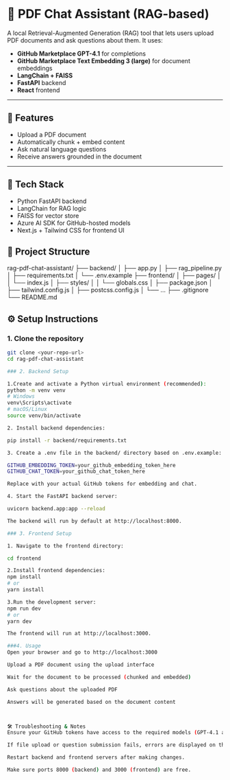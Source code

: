 # 📄 PDF Chat Assistant (RAG-based)

A local Retrieval-Augmented Generation (RAG) tool that lets users upload PDF documents and ask questions about them. It uses:

- **GitHub Marketplace GPT-4.1** for completions
- **GitHub Marketplace Text Embedding 3 (large)** for document embeddings
- **LangChain + FAISS**
- **FastAPI** backend
- **React** frontend

---

## 🚀 Features

- Upload a PDF document
- Automatically chunk + embed content
- Ask natural language questions
- Receive answers grounded in the document

---

## 🧩 Tech Stack

- Python FastAPI backend
- LangChain for RAG logic
- FAISS for vector store
- Azure AI SDK for GitHub-hosted models
- Next.js + Tailwind CSS for frontend UI  

## 📁 Project Structure

rag-pdf-chat-assistant/
├── backend/
│ ├── app.py
│ ├── rag_pipeline.py
│ ├── requirements.txt
│ └── .env.example
├── frontend/
│ ├── pages/
│ │ └── index.js
│ ├── styles/
│ │ └── globals.css
│ ├── package.json
│ ├── tailwind.config.js
│ ├── postcss.config.js
│ └── ...
├── .gitignore
└── README.md

## ⚙️ Setup Instructions

### 1. Clone the repository

```bash
git clone <your-repo-url>
cd rag-pdf-chat-assistant

### 2. Backend Setup 

1.Create and activate a Python virtual environment (recommended):
python -m venv venv
# Windows
venv\Scripts\activate
# macOS/Linux
source venv/bin/activate

2. Install backend dependencies:

pip install -r backend/requirements.txt

3. Create a .env file in the backend/ directory based on .env.example:

GITHUB_EMBEDDING_TOKEN=your_github_embedding_token_here
GITHUB_CHAT_TOKEN=your_github_chat_token_here

Replace with your actual GitHub tokens for embedding and chat.

4. Start the FastAPI backend server:

uvicorn backend.app:app --reload

The backend will run by default at http://localhost:8000.

### 3. Frontend Setup

1. Navigate to the frontend directory:

cd frontend

2.Install frontend dependencies:
npm install
# or
yarn install

3.Run the development server:
npm run dev
# or
yarn dev

The frontend will run at http://localhost:3000.

###4. Usage
Open your browser and go to http://localhost:3000

Upload a PDF document using the upload interface

Wait for the document to be processed (chunked and embedded)

Ask questions about the uploaded PDF

Answers will be generated based on the document content



🛠 Troubleshooting & Notes
Ensure your GitHub tokens have access to the required models (GPT-4.1 and Text Embedding 3 large).

If file upload or question submission fails, errors are displayed on the UI.

Restart backend and frontend servers after making changes.

Make sure ports 8000 (backend) and 3000 (frontend) are free.